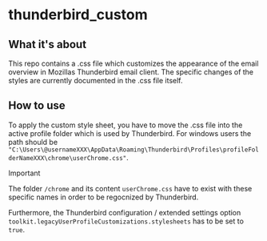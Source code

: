 # thunderbird_custom
## What it's about
This repo contains a .css file which customizes the appearance of the email overview in Mozillas Thunderbird email client.
The specific changes of the styles are currently documented in the .css file itself.

## How to use
To apply the custom style sheet, you have to move the .css file into the active profile folder which is used by Thunderbird.
For windows users the path should be `"C:\Users\@usernameXXX\AppData\Roaming\Thunderbird\Profiles\profileFolderNameXXX\chrome\userChrome.css"`.

> [!important]
> The folder `/chrome` and its content `userChrome.css` have to exist with these specific names in order to be regocnized by Thunderbird.

Furthermore, the Thunderbird configuration / extended settings option `toolkit.legacyUserProfileCustomizations.stylesheets` has to be set to `true`.
